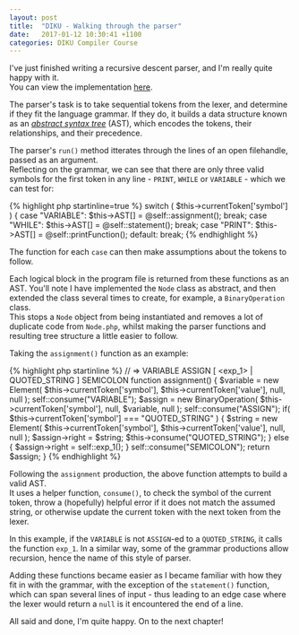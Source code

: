 ```yaml
---
layout: post
title:  "DIKU - Walking through the parser"
date:   2017-01-12 10:30:41 +1100
categories: DIKU Compiler Course
---
```


I've just finished writing a recursive descent parser, and I'm really quite happy with it.  
You can view the implementation [here].

[here]: https://github.com/troydaniels/DIKU-Compiler-Course/blob/master/src/Parser.php

The parser's task is to take sequential tokens from the lexer, and determine if they fit the language grammar. If they do, it builds a data structure known as an *[abstract syntax tree]* (AST), which encodes the tokens, their relationships, and their precedence.  

[abstract syntax tree]: https://en.wikipedia.org/wiki/Abstract_syntax_tree

The parser's ```run()``` method itterates through the lines of an open filehandle, passed as an argument.  
Reflecting on the grammar, we can see that there are only three valid symbols for the first token in any line - ```PRINT```, ```WHILE``` or ```VARIABLE``` - which we can test 
for:

{% highlight php startinline=true %}
switch ( $this->currentToken['symbol'] ) {
  case "VARIABLE":
    $this->AST[] = @self::assignment();
    break;
  case "WHILE":
	$this->AST[] = @self::statement();
	break;
  case "PRINT":
	$this->AST[] = @self::printFunction();
  default:
	break;
{% endhighlight %}


The function for each ```case``` can then make assumptions about the tokens to follow.  

Each logical block in the program file is returned from these functions as an AST. 
You'll note I have implemented the ```Node``` class as abstract, and then extended the class several times to create, for example, a ```BinaryOperation``` class.  
This stops a ```Node``` object from being instantiated and removes a lot of duplicate code from ```Node.php```, whilst making the parser functions and resulting tree structure a little easier to follow.

Taking the ```assignment()``` function as an example:

{% highlight php startinline %}
// <assignment> => VARIABLE ASSIGN [ <exp_1> | QUOTED_STRING ] SEMICOLON
function assignment() {
  $variable = new Element( $this->currentToken['symbol'], $this->currentToken['value'], null, null );
  self::consume("VARIABLE");
  $assign = new BinaryOperation( $this->currentToken['symbol'], null, $variable, null );
  self::consume("ASSIGN");
  if( $this->currentToken['symbol'] === "QUOTED_STRING" ) {
    $string = new Element( $this->currentToken['symbol'], $this->currentToken['value'], null, null );
    $assign->right = $string;
    $this->consume("QUOTED_STRING");
  } else {
    $assign->right = self::exp_1();
  }
  self::consume("SEMICOLON");
   return $assign;
}
{% endhighlight %}
  
Following the ```assignment``` production, the above function attempts to build a valid AST.  
It uses a helper function, ```consume()```, to check the symbol of the current token, throw a (hopefully) helpful error if it does not match the assumed string, or otherwise update the current token with the next token from the lexer.

In this example, if the ```VARIABLE``` is not ```ASSIGN```-ed to a ```QUOTED_STRING```, it calls the function ```exp_1```. In a similar way, some of the grammar productions allow recursion, hence the name of this style of parser.

Adding these functions became easier as I became familiar with how they fit in with the grammar, with the exception of the ```statement()``` function, which can span several lines of input - thus leading to an edge case where the lexer would return a ```null``` is it encountered the end of a line.

All said and done, I'm quite happy. On to the next chapter!
